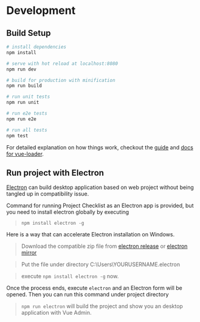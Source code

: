 # Development

## Build Setup

``` bash
# install dependencies
npm install

# serve with hot reload at localhost:8080
npm run dev

# build for production with minification
npm run build

# run unit tests
npm run unit

# run e2e tests
npm run e2e

# run all tests
npm test
```

For detailed explanation on how things work, checkout the [guide](http://vuejs-templates.github.io/webpack/) and [docs for vue-loader](http://vuejs.github.io/vue-loader).

## Run project with Electron

[Electron](http://electron.atom.io/) can build desktop application based on web project without being tangled up in compatibility issue.

Command for running Project Checklist as an Electron app is provided, but you need to install electron globally by executing

> `npm install electron -g`

Here is a way that can accelerate Electron installation on Windows.

> Download the compatible zip file from [electron release](https://github.com/electron/electron/releases) or [electron mirror](https://npm.taobao.org/mirrors/electron)

> Put the file under directory C:\Users\YOURUSERNAME\.electron

> execute `npm install electron -g` now.

Once the process ends, execute `electron` and an Electron form will be opened. Then you can run this command under project directory

> `npm run electron` will build the project and show you an desktop application with Vue Admin.
